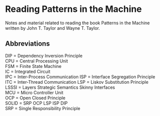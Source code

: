 # Reading Patterns in the Machine

Notes and material related to reading the book Patterns in the Machine written by John T. Taylor and Wayne T. Taylor.

## Abbreviations

DIP = Dependency Inversion Principle  
CPU = Central Processing Unit  
FSM = Finite State Machine  
IC = Integrated Circuit  
IPC = Inter-Process Communication
ISP = Interface Segregation Principle  
ITC = Inter-Thread Communication
LSP = Liskov Substitution Principle  
LSSSI = Layers Strategic Semantics Skinny Interfaces  
MCU =  Micro Controller Unit  
OCP = Open Closed Principle  
SOLID = SRP OCP LSP ISP DIP  
SRP = Single Responsibility Principle  
